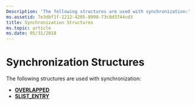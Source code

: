 ```yaml
---
Description: 'The following structures are used with synchronization:'
ms.assetid: 7e3dbf1f-1212-4205-8990-73c8d3744cd3
title: Synchronization Structures
ms.topic: article
ms.date: 05/31/2018
---
```


# Synchronization Structures

The following structures are used with synchronization:

-   [**OVERLAPPED**](https://msdn.microsoft.com/library/ms684342(v=VS.85).aspx)
-   [**SLIST\_ENTRY**](/windows/win32/api/winnt/ns-winnt-slist_entry)

 

 



